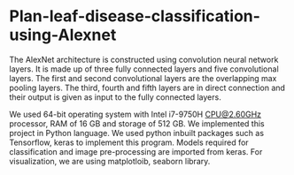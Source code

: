 # Plan-leaf-disease-classification-using-Alexnet

The AlexNet architecture is constructed using convolution neural network layers. It is made up of three fully connected layers and five convolutional
layers. The first and second convolutional layers are the overlapping max pooling layers. The third, fourth and fifth layers are in direct connection and
their output is given as input to the fully connected layers.

We used 64-bit operating system with Intel i7-9750H CPU@2.60GHz processor, RAM of 16 GB and storage of 512 GB. We implemented this project in Python language. We used python inbuilt packages such as Tensorflow, keras to implement this program. Models required for classification and image pre-processing are imported from keras. For visualization, we are using matplotloib, seaborn library.
